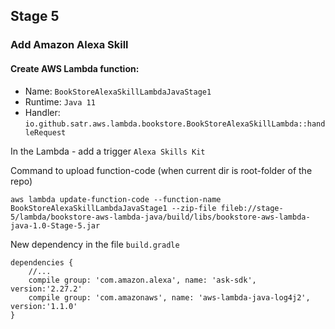 ## Stage 5
### Add Amazon Alexa Skill

#### Create AWS Lambda function:
 * Name: `BookStoreAlexaSkillLambdaJavaStage1`
 * Runtime: `Java 11`
 * Handler: `io.github.satr.aws.lambda.bookstore.BookStoreAlexaSkillLambda::handleRequest`

In the Lambda - add a trigger `Alexa Skills Kit`

Command to upload function-code (when current dir is root-folder of the repo)
```
aws lambda update-function-code --function-name BookStoreAlexaSkillLambdaJavaStage1 --zip-file fileb://stage-5/lambda/bookstore-aws-lambda-java/build/libs/bookstore-aws-lambda-java-1.0-Stage-5.jar
```

New dependency in the file `build.gradle`
```
dependencies {
    //...
    compile group: 'com.amazon.alexa', name: 'ask-sdk', version:'2.27.2'
    compile group: 'com.amazonaws', name: 'aws-lambda-java-log4j2', version:'1.1.0'
}
```
